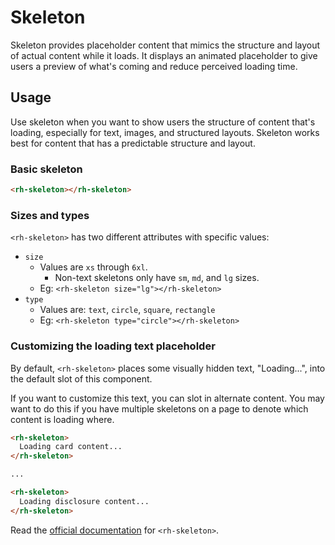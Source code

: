 # Skeleton

Skeleton provides placeholder content that mimics the structure and layout of actual content while it loads. It displays an animated placeholder to give users a preview of what's coming and reduce perceived loading time.

## Usage

Use skeleton when you want to show users the structure of content that's loading, especially for text, images, and structured layouts. Skeleton works best for content that has a predictable structure and layout.

### Basic skeleton

```html
<rh-skeleton></rh-skeleton>
```

### Sizes and types

`<rh-skeleton>` has two different attributes with specific values:

- `size`
    - Values are `xs` through `6xl`.
        - Non-text skeletons only have `sm`, `md`, and `lg` sizes.
    - Eg: `<rh-skeleton size="lg"></rh-skeleton>`
- `type`
    - Values are: `text`, `circle`, `square`, `rectangle`
    - Eg: `<rh-skeleton type="circle"></rh-skeleton>`

### Customizing the loading text placeholder

By default, `<rh-skeleton>` places some visually hidden text, "Loading...", into the default slot of this component.

If you want to customize this text, you can slot in alternate content. You may want to do this if you have multiple skeletons on a page to denote which content is loading where.

```html
<rh-skeleton>
  Loading card content...
</rh-skeleton>

...

<rh-skeleton>
  Loading disclosure content...
</rh-skeleton>
```

Read the [official documentation](https://ux.redhat.com/elements/skeleton/) for `<rh-skeleton>`.
